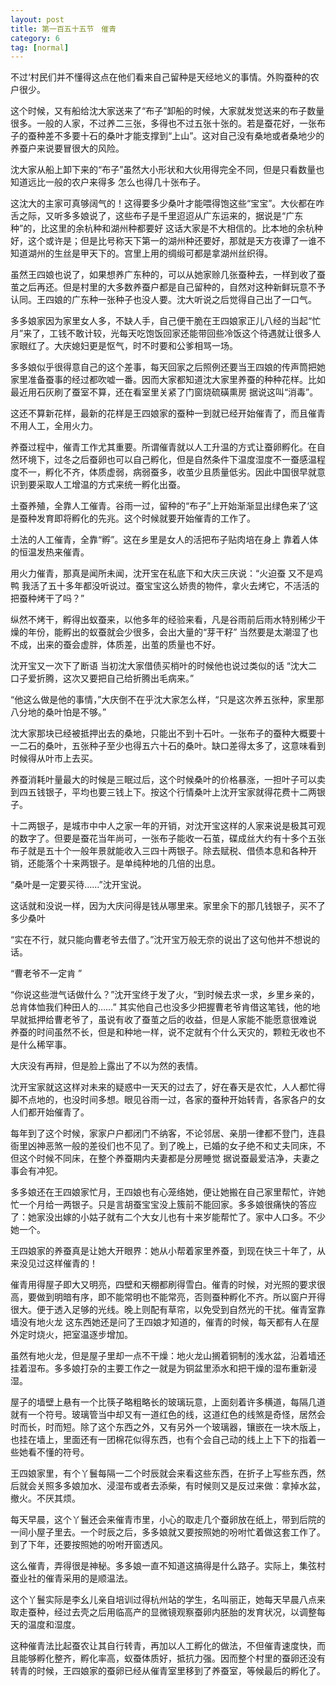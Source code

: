 ```yaml
---
layout: post
title: 第一百五十五节　催青
category: 6
tag: [normal]
---
```


不过‘村民们并不懂得这点在他们看来自己留种是天经地义的事情。外购蚕种的农户很少。

这个时候，又有船给沈大家送来了“布子”卸船的时候，大家就发觉送来的布子数量很多。一般的人家，不过养二三张，多得也不过五张十张的。若是蚕花好，一张布子的蚕种差不多要十石的桑叶才能支撑到“上山”。这对自己没有桑地或者桑地少的养蚕户来说要冒很大的风险。

沈大家从船上卸下来的“布子”虽然大小形状和大伙用得完全不同，但是只看数量也知道远比一般的农户来得多 怎么也得几十张布子。

这沈大的主家可真够阔气的！这得要多少桑叶才能喂得饱这些“宝宝”。大伙都在咋舌之际，又听多多娘说了，这些布子是千里迢迢从广东运来的，据说是“广东种”的，比这里的余杭种和湖州种都要好 这话大家是不大相信的。比本地的余杭种好，这个或许是；但是比号称天下第一的湖州种还要好，那就是天方夜谭了一谁不知道湖州的生丝是甲天下的。宫里上用的绸缎可都是拿湖州丝织得。

虽然王四娘也说了，如果想养广东种的，可以从她家赊几张蚕种去，一样到收了蚕茧之后再还。但是村里的大多数养蚕户都是自己留种的，自然对这种新鲜玩意不予认同。王四娘的广东种一张种子也没人要。沈大听说之后觉得自己出了一口气。

多多娘家因为家里女人多，不缺人手，自己便干脆在王四娘家正儿八经的当起“忙月”来了，工钱不敢计较，光每天吃饱饭回家还能带回些冷饭这个待遇就让很多人家眼红了。大庆媳妇更是怄气，时不时要和公爹相骂一场。

多多娘似乎很得意自己的这个差事，每天回家之后照例还要当王四娘的传声筒把她家里准备蚕事的经过都吹嘘一番。因而大家都知道沈大家里养蚕的种种花样。比如最近用石灰刷了蚕室不算，还在看室里关紧了门窗烧硫磺熏房 据说这叫“消毒”。

这还不算新花样，最新的花样是王四娘家的蚕种一到就已经开始催青了，而且催青不用人工，全用火力。

养蚕过程中，催青工作尤其重要。所谓催青就以人工升温的方式让蚕卵孵化。在自然环境下，过冬之后蚕卵也可以自己孵化，但是自然条件下温度湿度不一蚕感温程度不一，孵化不齐，体质虚弱，病弱蚕多，收茧少且质量低劣。因此中国很早就意识到要采取人工增温的方式来统一孵化出蚕。

土蚕养殖，全靠人工催青。谷雨一过，留种的“布子”上开始渐渐显出绿色来了‘这是蚕种发育即将孵化的先兆。这个时候就要开始催青的工作了。

土法的人工催青，全靠“孵”。这在乡里是女人的活把布子贴肉培在身上 靠着人体的恒温发热来催青。

用火力催青，那真是闻所未闻，沈开宝在私底下和大庆三庆说：“火迫蚕 又不是鸡鸭 我活了五十多年都没听说过。蚕宝宝这么娇贵的物件，拿火去烤它，不活活的把蚕种烤干了吗？”

纵然不烤干，孵得出蚁蚕来，以他多年的经验来看，凡是谷雨前后雨水特别稀少干燥的年份，能孵出的蚁蚕就会少很多，会出大量的“芽干籽” 当然要是太潮湿了也不成，出来的蚕会虚胖，体质差，出茧的质量也不好。

沈开宝又一次下了断语 当初沈大家借债买梢叶的时候他也说过类似的话 “沈大二口子爱折腾，这次又要把自己给折腾出毛病来。”

“他这么做是他的事情，”大庆倒不在乎沈大家怎么样，“只是这次养五张种，家里那八分地的桑叶怕是不够。”

沈大家那块已经被抵押出去的桑地，只能出不到十石叶。一张布子的蚕种大概要十一二石的桑叶，五张种子至少也得五六十石的桑叶。缺口差得太多了，这意味看到时候得从叶市上去买。

养蚕消耗叶量最大的时候是三眠过后，这个时候桑叶的价格暴涨，一担叶子可以卖到四五钱银子，平均也要三钱上下。按这个行情桑叶上沈开宝家就得花费十二两银子。

十二两银子，是城市中中人之家一年的开销，对沈开宝这样的人家来说是极其可观的数字了。但要是蚕花当年尚可，一张布子能收一石茧，碟成丝大约有十多个五张布子就是五十个一般年景就能收入三四十两银子。除去赋税、借债本息和各种开销，还能落个十来两银子。是单纯种地的几倍的出息。

“桑叶是一定要买待……”沈开宝说。

这话就和没说一样，因为大庆问得是钱从哪里来。家里余下的那几钱银子，买不了多少桑叶

“实在不行，就只能向曹老爷去借了。”沈开宝万般无奈的说出了这句他并不想说的话。

“曹老爷不一定肯 ”

“你说这些泄气话做什么？”沈开宝终于发了火，“到时候去求一求，乡里乡亲的，总肯体恤我们种田人的……” 其实他自己也没多少把握曹老爷肯借这笔钱，他的地早就抵押给曹老爷了，虽说有收了蚕茧之后的收益，但是人家能不能愿意很难说 养蚕的时间虽然不长，但是和种地一样，说不定就有个什么天灾的，颗粒无收也不是什么稀罕事。

大庆没有再辩，但是脸上露出了不以为然的表情。

沈开宝家就这这样对未来的疑惑中一天天的过去了，好在春天是农忙，人人都忙得脚不点地的，也没时间多想。眼见谷雨一过，各家的蚕种开始转青，各家各户的女人们都开始催青了。

每年到了这个时候，家家户户都闭门不纳客，不论邻居、亲朋一律都不登门，连县衙里凶神恶煞一般的差役们也不见了。到了晚上，已婚的女子绝不和丈夫同床，不但这个时候不同床，在整个养蚕期内夫妻都是分房睡觉 据说蚕最爱洁净，夫妻之事会有冲犯。

多多娘还在王四娘家忙月，王四娘也有心笼络她，便让她搬在自己家里帮忙，许她忙一个月给一两银子。只是言胡蚕宝宝没上簇前不能回家。多多娘很痛快的答应了：她家没出嫁的小姑子就有二个大女儿也有十来岁能帮忙了。家中人口多。不少她一个。

王四娘家的养蚕真是让她大开眼界：她从小帮着家里养蚕，到现在快三十年了，从来没见过这样催青的！

催青用得屋子即大又明亮，四壁和天棚都刷得雪白。催青的时候，对光照的要求很高，要做到明暗有序，即不能常明也不能常亮，否则蚕种孵化不齐。所以窗户开得很大。便于透入足够的光线。晚上则配有草帘，以免受到自然光的干扰。催青室靠墙没有地火龙 这东西她还是问了王四娘才知道的，催青的时候，每天都有人在屋外定时烧火，把室温逐步增加。

虽然有地火龙，但是屋子里却一点不干燥：地火龙山搁着铜制的浅水盆，沿着墙还挂着湿布。多多娘打杂的主要工作之一就是为铜盆里添水和把干燥的湿布重新浸湿。

屋子的墙壁上悬有一个比筷子略粗略长的玻璃玩意，上面刻着许多横道，每隔几道就有一个符号。玻璃管当中却又有一道红色的线，这道红色的线煞是奇怪，居然会时而长，时而短。除了这个东西之外，又有另外一个玻璃器，镶嵌在一块木版上，也挂在墙上，里面还有一团棉花似得东西，也有个会自己动的线上上下下的指着一些她看不懂的符号。

王四娘家里，有个丫鬟每隔一二个时辰就会来看这些东西，在折子上写些东西，然后就会关照多多娘加水、浸湿布或者去添柴，有时候则又是反过来做：拿掉水盆，撤火。不厌其烦。

每天早晨，这个丫鬟还会来催青市里，小心的取走几个蚕卵放在纸上，带到后院的一间小屋子里去。一个时辰之后，多多娘就又要按照她的吩咐忙着做这套工作了。到了下年，还要按照她的吩咐开窗透风。

这么催青，弄得很是神秘。多多娘一直不知道这搞得是什么路子。实际上，集弦村蚕业社的催青采用的是顺温法。

这个丫鬟实际是李幺儿亲自培训过得杭州站的学生，名叫丽正，她每天早晨八点来取走蚕种，经过去壳之后用临高产的显微镜观察蚕卵内胚胎的发育状况，以调整每天的温度和湿度。

这种催青法比起蚕农让其自行转青，再加以人工孵化的做法，不但催青速度快，而且能够孵化整齐，孵化率高，蚁蚕体质好，抵抗力强。因而整个村里的蚕卵还没有转青的时候，王四娘家的蚕卵已经从催青室里移到了养蚕室，等候最后的孵化了。
